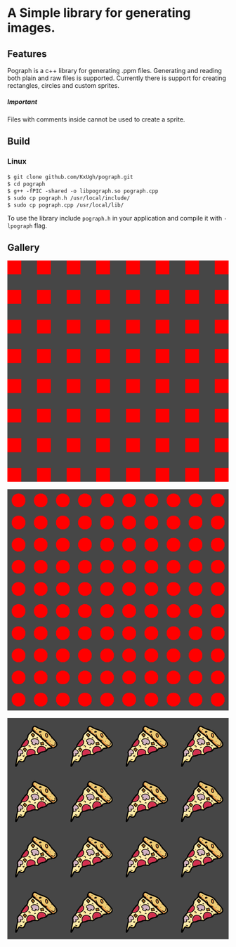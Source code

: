 # A Simple library for generating images.


## Features

Pograph is a c++ library for generating .ppm files.
Generating and reading both plain and raw files is supported.
Currently there is support for creating rectangles, circles and custom sprites.
##### Important
Files with comments inside cannot be used to create a sprite.

## Build

### Linux

```console
$ git clone github.com/KxUgh/pograph.git
$ cd pograph
$ g++ -fPIC -shared -o libpograph.so pograph.cpp
$ sudo cp pograph.h /usr/local/include/
$ sudo cp pograph.cpp /usr/local/lib/
```
To use the library include `pograph.h` in your application and compile it with `-lpograph` flag.

## Gallery

![img](gallery/square_showcase.png)

![img](gallery/circle_showcase.png)

![img](gallery/sprite_showcase.png)